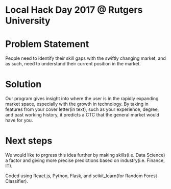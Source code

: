 # Local Hack Day 2017 @ Rutgers University

# Problem Statement
People need to identify their skill gaps with the swiftly changing market, and as such, need to understand their current position in the market.

# Solution
Our program gives insight into where the user is in the rapidly expanding market space, especially with the growth in technology.
By taking in features from your cover letter(in text), such as your experience, degree, and past working history, it predicts a CTC that the general market would have for you.

# Next steps
We would like to prgress this idea further by making skills(i.e. Data Science) a factor and giving more precise predictions based on industry(i.e. Finance, IT).



Coded using React.js, Python, Flask, and scikit_learn(for Random Forest Classifier).
